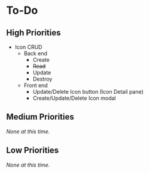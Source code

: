 # To-Do

## High Priorities

- Icon CRUD
  - Back end
    - Create
    - ~~Read~~
    - Update
    - Destroy
  - Front end
    - Update/Delete Icon button (Icon Detail pane)
    - Create/Update/Delete Icon modal

## Medium Priorities

_None at this time._

## Low Priorities

_None at this time._
